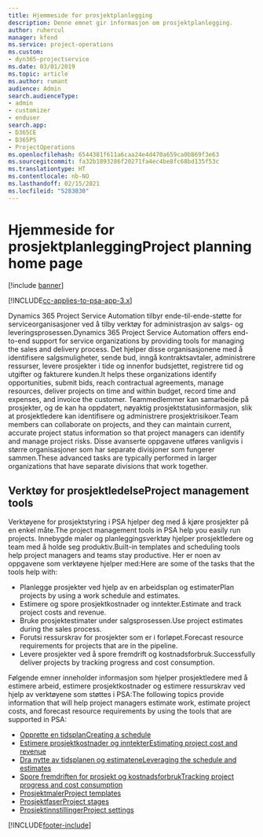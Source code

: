 ```yaml
---
title: Hjemmeside for prosjektplanlegging
description: Denne emnet gir informasjon om prosjektplanlegging.
author: ruhercul
manager: kfend
ms.service: project-operations
ms.custom:
- dyn365-projectservice
ms.date: 03/01/2019
ms.topic: article
ms.author: rumant
audience: Admin
search.audienceType:
- admin
- customizer
- enduser
search.app:
- D365CE
- D365PS
- ProjectOperations
ms.openlocfilehash: 6544381f611a6caa24e4d470a659ca0b869f3e63
ms.sourcegitcommit: fa32b1893286f20271fa4ec4be8fc68bd135f53c
ms.translationtype: HT
ms.contentlocale: nb-NO
ms.lasthandoff: 02/15/2021
ms.locfileid: "5283830"
---
```

# <a name="project-planning-home-page"></a><span data-ttu-id="692a1-103">Hjemmeside for prosjektplanlegging</span><span class="sxs-lookup"><span data-stu-id="692a1-103">Project planning home page</span></span>

[!include [banner](../includes/psa-now-project-operations.md)]

[!INCLUDE[cc-applies-to-psa-app-3.x](../includes/cc-applies-to-psa-app-3x.md)]

<span data-ttu-id="692a1-104">Dynamics 365 Project Service Automation tilbyr ende-til-ende-støtte for serviceorganisasjoner ved å tilby verktøy for administrasjon av salgs- og leveringsprosessen.</span><span class="sxs-lookup"><span data-stu-id="692a1-104">Dynamics 365 Project Service Automation offers end-to-end support for service organizations by providing tools for managing the sales and delivery process.</span></span> <span data-ttu-id="692a1-105">Det hjelper disse organisasjonene med å identifisere salgsmuligheter, sende bud, inngå kontraktsavtaler, administrere ressurser, levere prosjekter i tide og innenfor budsjettet, registrere tid og utgifter og fakturere kunden.</span><span class="sxs-lookup"><span data-stu-id="692a1-105">It helps these organizations identify opportunities, submit bids, reach contractual agreements, manage resources, deliver projects on time and within budget, record time and expenses, and invoice the customer.</span></span> <span data-ttu-id="692a1-106">Teammedlemmer kan samarbeide på prosjekter, og de kan ha oppdatert, nøyaktig prosjektstatusinformasjon, slik at prosjektledere kan identifisere og administrere prosjektrisikoer.</span><span class="sxs-lookup"><span data-stu-id="692a1-106">Team members can collaborate on projects, and they can maintain current, accurate project status information so that project managers can identify and manage project risks.</span></span> <span data-ttu-id="692a1-107">Disse avanserte oppgavene utføres vanligvis i større organisasjoner som har separate divisjoner som fungerer sammen.</span><span class="sxs-lookup"><span data-stu-id="692a1-107">These advanced tasks are typically performed in larger organizations that have separate divisions that work together.</span></span>

## <a name="project-management-tools"></a><span data-ttu-id="692a1-108">Verktøy for prosjektledelse</span><span class="sxs-lookup"><span data-stu-id="692a1-108">Project management tools</span></span>

<span data-ttu-id="692a1-109">Verktøyene for prosjektstyring i PSA hjelper deg med å kjøre prosjekter på en enkel måte.</span><span class="sxs-lookup"><span data-stu-id="692a1-109">The project management tools in PSA help you easily run projects.</span></span> <span data-ttu-id="692a1-110">Innebygde maler og planleggingsverktøy hjelper prosjektledere og team med å holde seg produktiv.</span><span class="sxs-lookup"><span data-stu-id="692a1-110">Built-in templates and scheduling tools help project managers and teams stay productive.</span></span> <span data-ttu-id="692a1-111">Her er noen av oppgavene som verktøyene hjelper med:</span><span class="sxs-lookup"><span data-stu-id="692a1-111">Here are some of the tasks that the tools help with:</span></span>

- <span data-ttu-id="692a1-112">Planlegge prosjekter ved hjelp av en arbeidsplan og estimater</span><span class="sxs-lookup"><span data-stu-id="692a1-112">Plan projects by using a work schedule and estimates.</span></span>
- <span data-ttu-id="692a1-113">Estimere og spore prosjektkostnader og inntekter.</span><span class="sxs-lookup"><span data-stu-id="692a1-113">Estimate and track project costs and revenue.</span></span>
- <span data-ttu-id="692a1-114">Bruke prosjektestimater under salgsprosessen.</span><span class="sxs-lookup"><span data-stu-id="692a1-114">Use project estimates during the sales process.</span></span>
- <span data-ttu-id="692a1-115">Forutsi ressurskrav for prosjekter som er i forløpet.</span><span class="sxs-lookup"><span data-stu-id="692a1-115">Forecast resource requirements for projects that are in the pipeline.</span></span>
- <span data-ttu-id="692a1-116">Levere prosjekter ved å spore fremdrift og kostnadsforbruk.</span><span class="sxs-lookup"><span data-stu-id="692a1-116">Successfully deliver projects by tracking progress and cost consumption.</span></span>

<span data-ttu-id="692a1-117">Følgende emner inneholder informasjon som hjelper prosjektledere med å estimere arbeid, estimere prosjektkostnader og estimere ressurskrav ved hjelp av verktøyene som støttes i PSA:</span><span class="sxs-lookup"><span data-stu-id="692a1-117">The following topics provide information that will help project managers estimate work, estimate project costs, and forecast resource requirements by using the tools that are supported in PSA:</span></span>

- [<span data-ttu-id="692a1-118">Opprette en tidsplan</span><span class="sxs-lookup"><span data-stu-id="692a1-118">Creating a schedule</span></span>](project-creating.md)
- [<span data-ttu-id="692a1-119">Estimere prosjektkostnader og inntekter</span><span class="sxs-lookup"><span data-stu-id="692a1-119">Estimating project cost and revenue</span></span>](project-estimating.md)
- [<span data-ttu-id="692a1-120">Dra nytte av tidsplanen og estimatene</span><span class="sxs-lookup"><span data-stu-id="692a1-120">Leveraging the schedule and estimates</span></span>](project-leveraging.md)
- [<span data-ttu-id="692a1-121">Spore fremdriften for prosjekt og kostnadsforbruk</span><span class="sxs-lookup"><span data-stu-id="692a1-121">Tracking project progress and cost consumption</span></span>](project-tracking.md)
- [<span data-ttu-id="692a1-122">Prosjektmaler</span><span class="sxs-lookup"><span data-stu-id="692a1-122">Project templates</span></span>](project-templates.md)
- [<span data-ttu-id="692a1-123">Prosjektfaser</span><span class="sxs-lookup"><span data-stu-id="692a1-123">Project stages</span></span>](project-stages.md)
- [<span data-ttu-id="692a1-124">Prosjektinnstillinger</span><span class="sxs-lookup"><span data-stu-id="692a1-124">Project settings</span></span>](project-settings.md)


[!INCLUDE[footer-include](../includes/footer-banner.md)]